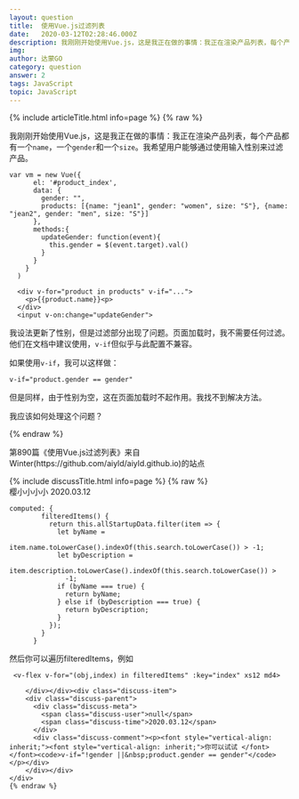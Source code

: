```yaml
---
layout: question
title:  使用Vue.js过滤列表
date:   2020-03-12T02:28:46.000Z
description: 我刚刚开始使用Vue.js，这是我正在做的事情：我正在渲染产品列表，每个产品都有一个name，一个gender和一个size。我希望用户能够通过使用输入性...
img: 
author: 达蒙GO
category: question
answer: 2
tags: JavaScript
topic: JavaScript
---
```

<div class="article-root">
  <div class="article">
    {% include articleTitle.html info=page %}
    {% raw %}
    <div class="article-content"><p><font style="vertical-align: inherit;"><font style="vertical-align: inherit;">我刚刚开始使用Vue.js，这是我正在做的事情：我正在渲染产品列表，每个产品都有一个</font></font><code>name</code><font style="vertical-align: inherit;"><font style="vertical-align: inherit;">，一个</font></font><code>gender</code><font style="vertical-align: inherit;"><font style="vertical-align: inherit;">和一个</font></font><code>size</code><font style="vertical-align: inherit;"><font style="vertical-align: inherit;">。</font><font style="vertical-align: inherit;">我希望用户能够通过使用输入性别来过滤产品。</font></font></p>

<pre><code>var vm = new Vue({<font></font>
      el: '#product_index',<font></font>
      data: {<font></font>
        gender: "",<font></font>
        products: [{name: "jean1", gender: "women", size: "S"}, {name: "jean2", gender: "men", size: "S"}]<font></font>
      },<font></font>
      methods:{<font></font>
        updateGender: function(event){<font></font>
          this.gender = $(event.target).val()<font></font>
        }<font></font>
      }<font></font>
    }<font></font>
  )<font></font>
<font></font>
  &lt;div v-for="product in products" v-if="..."&gt;<font></font>
    &lt;p&gt;{{product.name}}&lt;p&gt;<font></font>
  &lt;/div&gt;<font></font>
  &lt;input v-on:change="updateGender"&gt;<font></font>
</code></pre>

<p><font style="vertical-align: inherit;"><font style="vertical-align: inherit;">我设法更新了性别，但是过滤部分出现了问题。</font><font style="vertical-align: inherit;">页面加载时，我不需要任何过滤。</font><font style="vertical-align: inherit;">他们在文档中建议使用，</font></font><code>v-if</code><font style="vertical-align: inherit;"><font style="vertical-align: inherit;">但似乎与此配置不兼容。</font></font></p>

<p><font style="vertical-align: inherit;"><font style="vertical-align: inherit;">如果使用</font></font><code>v-if</code><font style="vertical-align: inherit;"><font style="vertical-align: inherit;">，我可以这样做：</font></font></p>

<pre><code>v-if="product.gender == gender" 
</code></pre>

<p><font style="vertical-align: inherit;"><font style="vertical-align: inherit;">但是同样，由于性别为空，这在页面加载时不起作用。</font><font style="vertical-align: inherit;">我找不到解决方法。</font></font></p>

<p><font style="vertical-align: inherit;"><font style="vertical-align: inherit;">我应该如何处理这个问题？</font></font></p></div>
    {% endraw %}
  </div>
  <p class="winter_mark">第890篇《使用Vue.js过滤列表》来自Winter(https://github.com/aiyld/aiyld.github.io)的站点</p>
  <div class="discuss-wrapper">
    {% include discussTitle.html info=page %}
    {% raw %}
    <div class="discuss-list">
    <div class="discuss-item">
        <div class="discuss-parent">
          <div class="discuss-meta">
            <span class="discuss-user">樱小小小小</span>
            <span class="discuss-time">2020.03.12</span>
          </div>
          <div class="discuss-comment"><pre><code>computed: {<font></font>
        filteredItems() {<font></font>
          return this.allStartupData.filter(item =&gt; {<font></font>
            let byName =<font></font>
              item.name.toLowerCase().indexOf(this.search.toLowerCase()) &gt; -1;<font></font>
            let byDescription =<font></font>
              item.description.toLowerCase().indexOf(this.search.toLowerCase()) &gt;<font></font>
              -1;<font></font>
            if (byName === true) {<font></font>
              return byName;<font></font>
            } else if (byDescription === true) {<font></font>
              return byDescription;<font></font>
            }<font></font>
          });<font></font>
        }<font></font>
      }<font></font>
</code></pre>

<p><font style="vertical-align: inherit;"><font style="vertical-align: inherit;">然后你可以遍历filteredItems，例如 </font></font></p>

<pre><code> &lt;v-flex v-for="(obj,index) in filteredItems" :key="index" xs12 md4&gt;
</code></pre></div>
        </div></div><div class="discuss-item">
        <div class="discuss-parent">
          <div class="discuss-meta">
            <span class="discuss-user">null</span>
            <span class="discuss-time">2020.03.12</span>
          </div>
          <div class="discuss-comment"><p><font style="vertical-align: inherit;"><font style="vertical-align: inherit;">你可以试试 </font></font><code>v-if="!gender ||&nbsp;product.gender == gender"</code></p></div>
        </div></div>
    </div>
    {% endraw %}
  </div>
<div>
